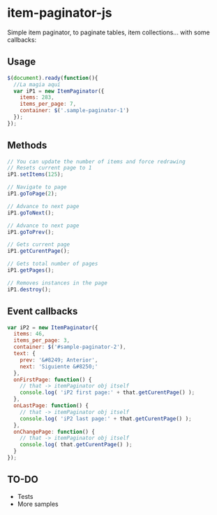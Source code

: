 # item-paginator-js
Simple item paginator, to paginate tables, item collections... with some callbacks:

## Usage

```javascript
$(document).ready(function(){
  //La magia aquí
  var iP1 = new ItemPaginator({
    items: 283,
    items_per_page: 7,
    container: $('.sample-paginator-1')
  });
});
```

## Methods

````javascript
// You can update the number of items and force redrawing
// Resets current page to 1
iP1.setItems(125);

// Navigate to page
iP1.goToPage(2);

// Advance to next page
iP1.goToNext();

// Advance to next page
iP1.goToPrev();

// Gets current page
iP1.getCurentPage();

// Gets total number of pages
iP1.getPages();

// Removes instances in the page
iP1.destroy();

````

## Event callbacks

````javascript
var iP2 = new ItemPaginator({
  items: 46,
  items_per_page: 3,
  container: $('#sample-paginator-2'),
  text: {
    prev: '&#8249; Anterior',
    next: 'Siguiente &#8250;'
  },
  onFirstPage: function() {
    // that -> itemPaginator obj itself
    console.log( 'iP2 first page:' + that.getCurentPage() );
  },
  onLastPage: function() {
    // that -> itemPaginator obj itself
    console.log( 'iP2 last page:' + that.getCurentPage() );
  },
  onChangePage: function() {
    // that -> itemPaginator obj itself
    console.log( that.getCurentPage() );
  }
});
````

## TO-DO
- Tests
- More samples
